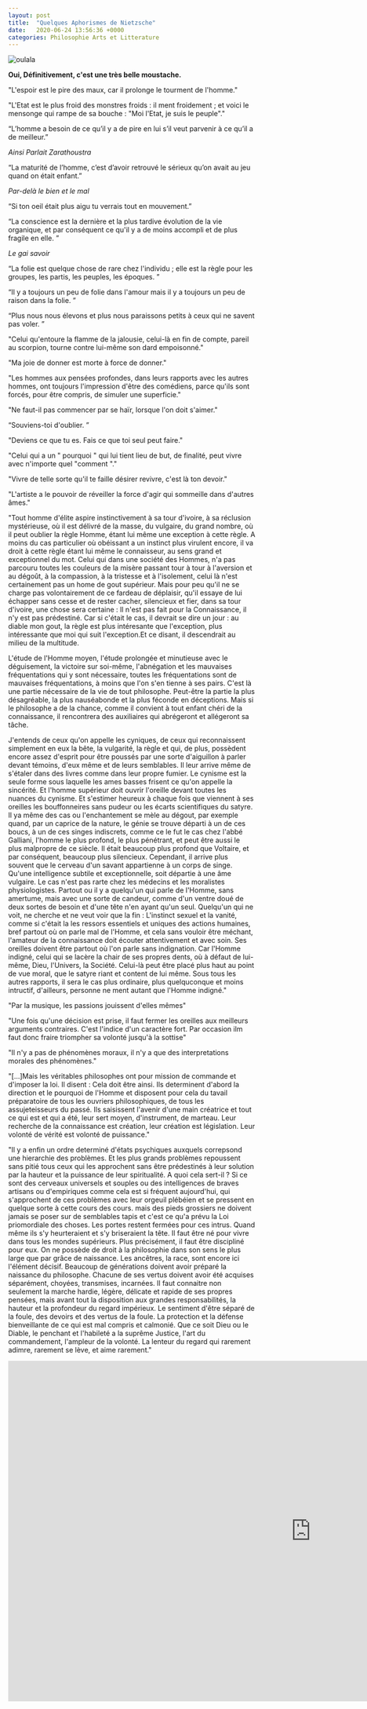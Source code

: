 ```yaml
---
layout: post
title:  "Quelques Aphorismes de Nietzsche"
date:   2020-06-24 13:56:36 +0000
categories: Philosophie Arts et Litterature
---
```


![oulala](https://la-philosophie.com/wp-content/uploads/2010/10/Nietzsche187a1.jpg "Belle Moustache cher Friedrich")

**Oui, Définitivement, c'est une très belle moustache.**

"L'espoir est le pire des maux, car il prolonge le tourment de l'homme."


"L'Etat est le plus froid des monstres froids : il ment froidement ; et voici le mensonge qui rampe de sa bouche : "Moi l'Etat, je suis le peuple"."


“L’homme a besoin de ce qu’il y a de pire en lui s’il veut parvenir à ce qu’il a de meilleur.”

_Ainsi Parlait Zarathoustra_


“La maturité de l’homme, c’est d’avoir retrouvé le sérieux qu’on avait au jeu quand on était enfant.”

_Par-delà le bien et le mal_


“Si ton oeil était plus aigu tu verrais tout en mouvement.”


“La conscience est la dernière et la plus tardive évolution de la vie organique, et par conséquent ce qu'il y a de moins accompli et de plus fragile en elle. ”

_Le gai savoir_


“La folie est quelque chose de rare chez l'individu ; elle est la règle pour les groupes, les partis, les peuples, les époques. ”


“Il y a toujours un peu de folie dans l'amour mais il y a toujours un peu de raison dans la folie. ”


“Plus nous nous élevons et plus nous paraissons petits à ceux qui ne savent pas voler. ”


"Celui qu'entoure la flamme de la jalousie, celui-là en fin de compte, pareil au scorpion, tourne contre lui-même son dard empoisonné."


"Ma joie de donner est morte à force de donner."


"Les hommes aux pensées profondes, dans leurs rapports avec les autres hommes, ont toujours l'impression d'être des comédiens, parce qu'ils sont forcés, pour être compris, de simuler une superficie."


"Ne faut-il pas commencer par se haïr, lorsque l'on doit s'aimer."


“Souviens-toi d'oublier. ”


"Deviens ce que tu es. Fais ce que toi seul peut faire."


"Celui qui a un " pourquoi " qui lui tient lieu de but, de finalité, peut vivre avec n'importe quel "comment "."


"Vivre de telle sorte qu'il te faille désirer revivre, c'est là ton devoir."


"L'artiste a le pouvoir de réveiller la force d'agir qui sommeille dans d'autres âmes."

"Tout homme d'élite aspire instinctivement à sa tour d'ivoire, à sa réclusion mystérieuse, où il est délivré de la masse, du vulgaire, du grand nombre, où il peut oublier la règle Homme, étant lui même une exception à cette règle. A moins du cas particulier où obéissant a un instinct plus virulent encore, il va droit à cette règle étant lui même le connaisseur, au sens grand et exceptionnel du mot. Celui qui dans une société des Hommes, n'a pas parcouru toutes les couleurs de la misère passant tour à tour à l'aversion et au dégoût, à la compassion, à la tristesse et à l'isolement, celui là n'est certainement pas un home de gout supérieur. Mais pour peu qu'il ne se charge pas volontairement de ce fardeau de déplaisir, qu'il essaye de lui échapper sans cesse et de rester cacher, silencieux et fier, dans sa tour d'ivoire, une chose sera certaine : Il n'est pas fait pour la Connaissance, il n'y est pas prédestiné. Car si c'était le cas, il devrait se dire un jour : au diable mon gout, la règle est plus intéresante que l'exception, plus intéressante que moi qui suit l'exception.Et ce disant, il descendrait au milieu de la multitude.

L'étude de l'Homme moyen, l'étude prolongée et minutieuse avec le déguisement, la victoire sur soi-même, l'abnégation et les mauvaises fréquentations qui y sont nécessaire, toutes les fréquentations sont de mauvaises fréquentations, à moins que l'on s'en tienne à ses pairs. C'est là une partie nécessaire de la vie de tout philosophe. Peut-être la partie la plus désagréable, la plus nauséabonde et la plus féconde en déceptions. Mais si le philosophe a de la chance, comme il convient à tout enfant chéri de la connaissance, il rencontrera des auxiliaires qui abrégeront et allégeront sa tâche.

J'entends de ceux qu'on appelle les cyniques, de ceux qui reconnaissent simplement en eux la bête, la vulgarité, la règle et qui, de plus, possèdent encore assez d'esprit pour  être poussés par une sorte d'aiguillon à parler devant témoins, d'eux même et de leurs semblables.
Il leur arrive même de s'étaler dans des livres comme dans leur propre fumier. Le cynisme est la seule forme sous laquelle les ames basses frisent ce qu'on appelle la sincérité. Et l'homme supérieur doit ouvrir l'oreille devant toutes les nuances du cynisme. Et s'estimer heureux à chaque fois que viennent à ses oreilles les bouffonneires sans pudeur ou les écarts scientifiques du satyre. Il ya même des cas ou l'enchantement se mèle au dégout, par exemple quand, par un caprice de la nature, le génie se trouve départi à un de ces boucs, à un de ces singes indiscrets, comme ce le fut le cas chez l'abbé Galliani, l'homme le plus profond, le plus pénétrant, et peut être aussi le plus malpropre de ce siècle. Il était beaucoup plus profond que Voltaire, et par conséquent, beaucoup plus silencieux. Cependant, il arrive plus souvent que le cerveau d'un savant appartienne à un corps de singe. Qu'une intelligence subtile et exceptionnelle, soit départie à une âme vulgaire. Le cas n'est pas rarte chez les médecins et les moralistes physiologistes. Partout ou il y a quelqu'un qui parle de l'Homme, sans amertume, mais avec une sorte de candeur, comme d'un ventre doué de deux sortes de besoin et d'une tête n'en ayant qu'un seul. Quelqu'un qui ne voit, ne cherche et ne veut voir que la fin : L'instinct sexuel et la vanité, comme si c'était la les ressors essentiels et uniques des actions humaines, bref partout où on parle mal de l'Homme, et cela sans vouloir être méchant, l'amateur de la connaissance doit écouter attentivement et avec soin. Ses oreilles doivent être partout où l'on parle sans indignation. Car l'Homme indigné, celui qui se lacère la chair de ses propres dents, où à défaut de lui-même, Dieu, l'Univers, la Société. Celui-là peut être placé plus haut au point de vue moral, que le satyre riant et content de lui même. Sous tous les autres rapports, il sera le cas plus ordinaire, plus quelquconque et moins intructif, d'ailleurs, personne ne ment autant que l'Homme indigné."
 
 "Par la musique, les passions jouissent d'elles mêmes"
 
 "Une fois qu'une décision est prise, il faut fermer les oreilles aux meilleurs arguments contraires. C'est l'indice d'un caractère fort. Par occasion ilm faut donc fraire triompher sa volonté jusqu'à la sottise"
 
 "Il n'y a pas de phénomènes moraux, il n'y a que des interpretations morales des phénomènes."
 
 "[...]Mais les véritables philosophes ont pour mission de commande et d'imposer la loi. Il disent : Cela doit être ainsi. Ils determinent d'abord la direction et le pourquoi de l'Homme et disposent pour cela du tavail préparatoire de tous les ouvriers philosophiques, de tous les assujeteisseurs du passé. Ils saisissent l'avenir d'une main créatrice et tout ce qui est et qui a été, leur sert moyen, d'instrument, de marteau. Leur recherche de la connaissance est création, leur création est législation. Leur volonté de vérité est volonté de puissance."
 
 "Il y a enfin un ordre determiné d'états psychiques auxquels correpsond une hierarchie des problèmes. Et les plus grands problèmes repoussent sans pitié tous ceux qui les approchent sans être prédestinés à leur solution par la hauteur et la puissance de leur spiritualité. A quoi cela sert-il ? Si ce sont des cerveaux universels et souples ou des intelligences de braves artisans ou d'empiriques comme cela est si fréquent aujourd'hui, qui s'approchent de ces problèmes avec leur orgeuil plébéien et se pressent en quelque sorte à cette cours des cours. mais des pieds grossiers ne doivent jamais se poser sur de semblables tapis et c'est ce qu'a prévu la Loi priomordiale des choses. Les portes restent fermées pour ces intrus. Quand même ils s'y heurteraient et s'y briseraient la tête. Il faut être né pour vivre dans tous les mondes supérieurs. Plus précisément, il faut être discipliné pour eux. On ne possède de droit à la philosophie dans son sens le plus large que par grâce de naissance. Les ancêtres, la race, sont encore ici l'élément décisif. Beaucoup de générations doivent avoir préparé la naissance du philosophe. Chacune de ses vertus doivent avoir été acquises séparément, choyées, transmises, incarnées. Il faut connaitre non seulement la marche hardie, légère, délicate et rapide de ses propres pensées, mais avant tout la disposition aux grandes responsabilités, la hauteur et la profondeur du regard impérieux. Le sentiment d'être séparé de la foule, des devoirs et des vertus de la foule. La protection et la défense bienveillante de ce qui est mal compris et calmonié. Que ce soit Dieu ou le Diable, le penchant et l'habileté a la suprême Justice, l'art du commandement, l'ampleur de la volonté. La lenteur du regard qui rarement adimre, rarement se lève, et aime rarement."



<iframe width="1234" height="694" src="https://www.youtube.com/embed/I_RgZKzF8bU" frameborder="0" allow="accelerometer; autoplay; encrypted-media; gyroscope; picture-in-picture" allowfullscreen></iframe>
